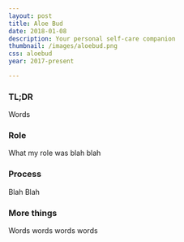 ```yaml
---
layout: post
title: Aloe Bud
date: 2018-01-08
description: Your personal self-care companion
thumbnail: /images/aloebud.png
css: aloebud
year: 2017-present

---
```


### TL;DR
Words

### Role
What my role was blah blah

### Process
Blah Blah

### More things
Words words words words
